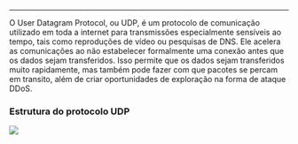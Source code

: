 
---

O User Datagram Protocol, ou UDP, é um protocolo de comunicação utilizado em toda a internet para transmissões especialmente sensíveis ao tempo, tais como reproduções de vídeo ou pesquisas de DNS. Ele acelera as comunicações ao não estabelecer formalmente uma conexão antes que os dados sejam transferidos. Isso permite que os dados sejam transferidos muito rapidamente, mas também pode fazer com que pacotes se percam em transito, além de criar oportunidades de exploração na forma de ataque DDoS.

### Estrutura do protocolo UDP

![](https://i.imgur.com/xaufvTW.png)
